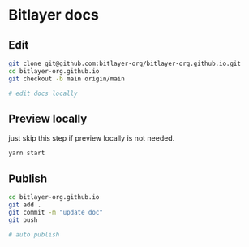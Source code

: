 # Bitlayer docs

## Edit
```bash
git clone git@github.com:bitlayer-org/bitlayer-org.github.io.git 
cd bitlayer-org.github.io
git checkout -b main origin/main

# edit docs locally
```

## Preview locally
just skip this step if preview locally is not needed. 

```bash
yarn start
```

## Publish
```bash
cd bitlayer-org.github.io
git add .
git commit -m "update doc"
git push

# auto publish
```
